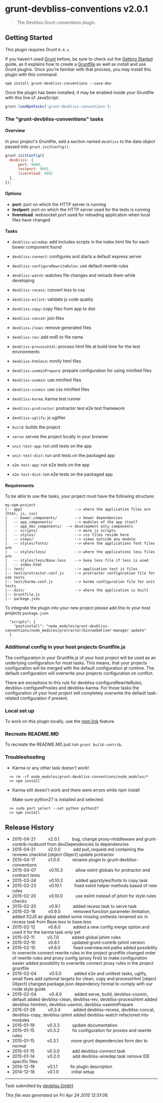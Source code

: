 # grunt-devbliss-conventions v2.0.1

> The Devbliss Grunt conventions plugin.



## Getting Started
This plugin requires Grunt `0.4.x`

If you haven't used [Grunt](http://gruntjs.com/) before, be sure to check out the [Getting Started](http://gruntjs.com/getting-started) guide, as it explains how to create a [Gruntfile](http://gruntjs.com/sample-gruntfile) as well as install and use Grunt plugins. Once you're familiar with that process, you may install this plugin with this command:

```shell
npm install grunt-devbliss-conventions --save-dev
```

Once the plugin has been installed, it may be enabled inside your Gruntfile with this line of JavaScript:

```js
grunt.loadNpmTasks('grunt-devbliss-conventions');
```

### The "grunt-devbliss-conventions" tasks

#### Overview
In your project's Gruntfile, add a section named `devbliss` to the data object passed into `grunt.initConfig()`.

```js
grunt.initConfig({
  devbliss: {
      port: 9000,
      testport: 9001,
      livereload: 9002
  },
});
```

#### Options

- **port**: port on which the HTTP server is running
- **testport**: port on which the HTTP server used for the tests is running
- **livereload**: websocket port used for reloading application when local files have changed

#### Tasks

- `devbliss-wiredep`: add includes scripts in the index.html file for each bower component found
- `devbliss-connect`: configures and starts a default express server
- `devbliss-configureRewriteRules`: use default rewrite rules
- `devbliss-watch`: watches file changes and reloads them while developing
- `devbliss-recess`: convert less to css
- `devbliss-eslint`: validate js code quality
- `devbliss-copy`: copy files from app to dist
- `devbliss-concat`: join files
- `devbliss-clean`: remove generated files
- `devbliss-rev`: add md5 to file name
- `devbliss-processhtml`: process html file at build time for the test environments
- `devbliss-htmlmin`: minify html files
- `devbliss-useminPrepare`: prepare configuration for using minified files
- `devbliss-usemin`: use minified files
- `devbliss-cssmin`: use css minified files
- `devbliss-karma`: karma test runner
- `devbliss-protractor`: protractor test e2e test framework
- `devbliss-uglify`: js uglifier

- `build`: builds the project
- `serve`: serves the project locally in your browser

- `unit-test-app`: run unit tests on the app
- `unit-test-dist`: run unit tests on the packaged app
- `e2e-test-app`: run e2e tests on the app
- `e2e-test-dist`: run e2e tests on the packaged app

#### Requirements

To be able to use the tasks, your project must have the following structure:

```
my-npm-project
|-- app/                        --> where the application files are (html, js, css)
|   -- bower_components/        --> bower dependencies
|   -- app_components/          --> modules of the app itself
|   -- app_dev_components/  --> development only components
|   -- scripts/                 --> more js scripts
|   -- styles/                  --> css files reside here
|   -- views/                   --> views outside any module
|   -- styles/fonts/            --> where the applications font files are
|   -- styles/less/             --> where the applications less files are
|   -- styles/less/Base.less    --> base less file if less is used
|   -- index.html
|-- test/                       --> application test js files
|-- test/protractor.conf.js     --> protractor configuration file for e2e tests
|-- test/karma.conf.js          --> karma configuration file for unit tests
|-- dist/                       --> where the application is built
|-- Gruntfile.js
|-- package.json
```

To integrate the plugin into your new project please add this to your host projects `package.json`

```
  "scripts": {
    "postinstall": "node_modules/grunt-devbliss-conventions/node_modules/protractor/bin/webdriver-manager update"
  }
```

### Additional config in your host projects Gruntfile.js

The configuration in your Gruntfile.js of your host project will be used as an underlying configuration for most tasks.
This means, that your projects configuration will be merged with the default configuration at runtime.
The default configuration will overwrite your projects configuration on conflict.

There are exceptions to this rule for devbliss-configureRewriteRules, devbliss-configureProxies and devbliss-karma.
For those tasks the configuration of your host project will completely overwrite the default task-related configuration if present.

### Local set up

To work on this plugin locally, use the [npm link](https://docs.npmjs.com/cli/link) feature.

### Recreate README.MD

To recreate the README.MD just run `grunt build-contrib`.

### Troubleshooting

- Karma or any other task doesn't work!

```
  >> rm -rf node_modules/grunt-devbliss-conventions/node_modules/*
  >> npm install
```

- Karma still doesn't work and there were errors while npm install

  Make sure python27 is installed and selected:

```
  >> sudo port select --set python python27
  >> npm install
```




## Release History

 * 2015-04-21   v2.0.1   bug, change proxy-middleware and grunt-contrib-nodeunit from devDependencies to dependencies
 * 2015-04-21   v2.0.0   add pull_request.md containing the reviews checklist [object Object] update protractor
 * 2015-04-17   v1.0.0   rename plugin to grunt-devbliss-conventions
 * 2015-04-07   v0.10.3   allow eslint globals for protractor and contract tests
 * 2015-03-24   v0.10.2   added app/styles/fonts to copy task
 * 2015-02-23   v0.10.1   fixed eslint helper methods based of new rules
 * 2015-02-20   v0.10.0   use eslint instead of jshint for style rules checks
 * 2015-02-20   v0.9.1   added recess task to serve task
 * 2015-02-18   v0.9.0   removed function parameter limitation, added X2JS as global added some missing unittests renamed src in recess task from Base.less to base.less
 * 2015-02-12   v0.8.0   added a new config merge option and used it for the karma task only yet
 * 2015-02-11   v0.7.0   added global jshint rules
 * 2015-02-10   v0.6.1   updated grunt-contrib-jshint version
 * 2015-02-10   v0.6.0   fixed overview.md paths added possibility to overwrite connect rewrite rules in the project gruntfile changed order of rewrite rules and proxy config (proxy first) to make configuration easier added possibility to overwrite connect proxy rules in the project gruntfile
 * 2015-02-04   v0.5.0   added e2e and unittest tasks, uglify, small fixes add optional targets for clean, copy and processHtml [object Object] changed package.json dependency format to comply with our node style guide
 * 2015-02-04   v0.4.0   added serve, build, devbliss-cssmin, default added devbliss-clean, devbliss-rev, devbliss-processhtml added devbliss-htmlmin, devbliss-usemin, devbliss-useminPrepare
 * 2015-01-28   v0.3.4   added devbliss-recess, devbliss-concat, devbliss-copy, devbliss-jshint added devbliss-watch refactored into modules
 * 2015-01-19   v0.3.3   update documentation
 * 2015-01-15   v0.3.2   fix configuration for proxies and rewrite rules
 * 2015-01-15   v0.3.1   move grunt dependencies form dev to normal
 * 2015-01-15   v0.3.0   add devbliss-connect task
 * 2015-01-14   v0.2.0   add devbliss-wiredep task remove IDE specific files
 * 2014-12-19   v0.1.1   fix plugin description
 * 2014-12-18   v0.1.0   initial setup

---

Task submitted by [ devbliss GmbH](https://www.devbliss.com/)

*This file was generated on Fri Apr 24 2015 12:51:06.*
